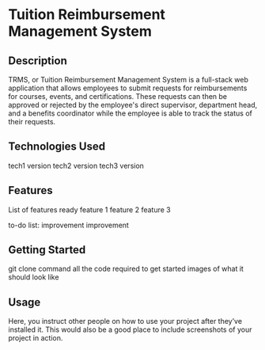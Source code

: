 # Tuition Reimbursement Management System

## Description
TRMS, or Tuition Reimbursement Management System is a full-stack web application that allows employees to submit requests for reimbursements for courses, events, and certifications. These requests can then be approved or rejected by the employee's direct supervisor, department head, and a benefits coordinator while the employee is able to track the status of their requests.

## Technologies Used
tech1 version
tech2 version
tech3 version

## Features
List of features ready
feature 1
feature 2
feature 3

to-do list:
improvement
improvement

## Getting Started
git clone command
all the code required to get started 
images of what it should look like

## Usage
Here, you instruct other people on how to use your project after they’ve installed it. This would also be a good place to include screenshots of your project in action.


